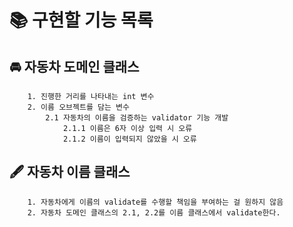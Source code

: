 # 📚️ 구현할 기능 목록
## 🚘 자동차 도메인 클래스
        1. 진행한 거리를 나타내는 int 변수
        2. 이름 오브젝트를 담는 변수
            2.1 자동차의 이름을 검증하는 validator 기능 개발
                2.1.1 이름은 6자 이상 입력 시 오류
                2.1.2 이름이 입력되지 않았을 시 오류
## 🖋️ 자동차 이름 클래스
        1. 자동차에게 이름의 validate를 수행할 책임을 부여하는 걸 원하지 않음
        2. 자동차 도메인 클래스의 2.1, 2.2를 이름 클래스에서 validate한다.